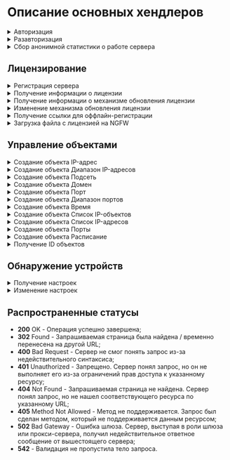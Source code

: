 # Описание основных хендлеров

<details>

<summary>Авторизация</summary>

```
POST /web/auth/login
```

**Json-тело запроса:**

```
{
    "login": "string",    
    "password": "string",    
    "rest_path": "string" (по умолчанию строка со слэшем "/")
}

```

После успешной авторизации, сервер Ideco NGFW передает в заголовках куки. Пример значений:

```
set-cookie: insecure-ideco-session=02428c1c-fcd5-42ef-a533-5353da743806
set-cookie: __Secure-ideco-3ea57fca-65cb-439b-b764-d7337530f102=df164532-b916-4cda-a19b-9422c2897663:1663839003
```

Эти куки нужно передавать при каждом запросе после авторизации в заголовке запроса Cookie.

</details>

<details>

<summary>Разавторизация</summary>

```
DELETE /web/auth/login
```
После успешной разавторизации сервер Ideco NGFW передает в заголовках куки. Пример значений:

```
set-cookie: insecure-ideco-session=""; expires=Thu, 01 Jan 1970 00:00:00 GMT; Max-Age=0; Path=/
set-cookie: __Secure-ideco-b7e3fb6f-7189-4f87-a4aa-1bdc02e18b34=""; HttpOnly; Max-Age=0; Path=/; SameSite=Strict; Secure
```

</details>

<details>
<summary>Сбор анонимной статистики о работе сервера</summary>

### Получение текущих настроек:

```
GET /gather_stat/settings
```

**Ответ на успешный запрос:**

```
{
      "enabled": boolean
   }
```

Значение `"enabled"` равно `true`, если сбор анонимной статистики о работе сервера включен, и `false`, если выключен.

### Изменение настроек

```
PUT /gather_stat/settings
```

**Json-тело запроса**

```
{
      "enabled": boolean
   }
```

Ответ на такой запрос будет пустым.

</details>

## Лицензирование

<details>
<summary>Регистрация сервера</summary>

```
POST /license/register
```

**Json-тело запроса:**

```
{
    "token": "str" (Получить токен лицензии можно в отделе продаж. Он высылается в активационном письме)
}
```

Ответ: 200 ОК

Чтобы добавить enterprise-demo лицензию, необходимо сначала получить токен лицензии в личном кабинете. Для этого выполните действия:

1\. Авторизуйтесь в личном кабинете myideco.ru:

```
POST /api/v3/login
```

**Json-тело запроса:**

```
{
    "login": "string",
    "password": "string",
    "g_recaptcha_response": "string" | null
}
```

2\. Выполните запрос на регистрацию сервера:

```
PUT /api/v3/{company_id}/go_to_product
```

*  `company_id` - id компании пользователя. Его можно получить по запросу `GET /api/v3/companies`.

**Тело ответа на успешный запрос:**

```
{
  "token": "string"
}
```

Используйте полученный токен в теле запроса при регистрации Ideco NGFW.

</details>

<details>
<summary>Получение информации о лицензии</summary>

```
GET /license/info
```

**Пример ответа на успешный запрос:**

```
{
    "modules": {
        "active_directory": {
            "available": true,
            "expiration_date": 1712400382.0
        },
        "kaspersky_av_for_web": {
            "available": true,
            "expiration_date": 1712400382.0
        },
        "kaspersky_av_for_mail": {
            "available": true,
            "expiration_date": 1712400382.0
        },
        "application_control": {
            "available": true,
            "expiration_date": 1712400382.0
        },
        "suricata": {
            "available": true,
            "expiration_date": 1712400382.0
        },
        "advanced_content_filter": {
            "available": true,
            "expiration_date": 1712400382.0
        },
        "standard_content_filter": {
            "available": false,
            "expiration_date": 0
        },
        "ips_advanced_rules": {
            "available": true,
            "expiration_date": 1712400382.0
        },
        "icsd": {
            "available": true,
            "max_users_count": 10000
        }
    },
    "general": {
        "available": true,
        "reason": "",
        "not_upgrade_after": 1712400382.0,
        "tech_support_end": 1712400382.0,
        "start_date": 1708944382.2658572,
        "expiration_date": 1712400382.0
    },
    "license_type": "enterprise-demo",
    "license_id": "UTM-3883264353",
    "server_name": "UTM",
    "last_update_time": 1708944385.1747465,
    "company_id": "Ideco",
    "server_id": "OQHsviy10sEOOQXWs-8c7tnwJb4AaOvplT2iJc-im677",
    "registered": true,
    "unreliable": false,
    "has_connection": true,
    "license_server": "https://my.ideco.ru"
}
```

**Если лицензия для данного сервера отсутствует:**

```
{
    "registered": false,
    "has_connection": true,
    "license_server": "https://my.ideco.ru"
}
```

</details>

<details>
<summary>Получение информации о механизме обновления лицензии</summary>

```
GET /license/update-type
```

**Ответ на успешный запрос:**

```
{
  "update_type": "auto" | "manual"
}
```

* `auto` - при автоматическом получении лицензии;
* `manual` - при ручной загрузке лицензии.

</details>

<details>
<summary>Изменение механизма обновления лицензии</summary>

```
PUT /license/update-type
```

**Json-тело запроса:**

```
{
  "update_type": "auto" | "manual"
}
```

**Ответ на успешный запрос**: 200 ОК

</details>

<details>
<summary>Получение ссылки для оффлайн-регистрации</summary>

```
GET /license/license-get-offline-registration-url
```

**Ответ на успешный запрос**

```
{
    "registration_url": "https://my.ideco.ru/offline_register?server_name=ZGF0YSB0byBiZSBlbmNvZGVk&hwid=u-CVv6SSNMXI_Mukgnf3SCIxJz9kcl0i50ARFk4FRz1O&version=17.1"
}
```

* `server_name` - имя сервера Ideco NGFW;
* `hwid` - HWID сервера;
* `version` - версия сервера.

Получение ссылки для оффлайн-регистрации сервера возможно только при ручном механизме обновления лицензии.

</details>

<details>
<summary>Загрузка файла с лицензией на NGFW</summary>

```
POST /license/license-upload
```

Тело запроса: форма загрузки файла. Имя поля в форме загрузки файла - `license_file`

**Ответ на успешный запрос**: 200 ОК

</details>

## Управление объектами

<details>

<summary>Создание объекта IP-адрес</summary>

```
POST /aliases/ip_addresses
```

**Json-тело запроса:**

```
{
    "comment": "string",    
    "title": "string",    
    "value": "string"
}
```

**Ответ на успешный запрос:** 

```
{
    "id": "string"
}
```

</details>

<details>

<summary>Создание объекта Диапазон IP-адресов</summary>

```
POST /aliases/ip_ranges
```

**Json-тело запроса:**

```
{
    "title": "string",
    "comment": "string",
    "start": "string",
    "end": "string"
}
```

**Ответ на успешный запрос:**

```
{
    "id": "string"
}
```

</details>

<details>

<summary>Создание объекта Подсеть</summary>

```
POST /aliases/networks
```

**Json-тело запроса:**

```
{
    "title": "string" (максимальная длина 42 символа),
    "comment": "string" (может быть пустым, максимальная длина 256 символов),
    "value": "string" (адрес подсети в формате `192.168.0.0/24` либо `192.168.0.0/255.255.255.0`)
}
```

**Ответ на успешный запрос:**

```
{
    "id": "string"
}
```

</details>

<details>

<summary>Создание объекта Домен</summary>

```
POST /aliases/domains
```

**Json-тело запроса:**

```
{
    "title": "string" (максимальная длина 42 символа),
    "comment": "string" (может быть пустым, максимальная длина 256 символов),
    "value": "string" (домен)
}
```

**Ответ на успешный запрос:**

```
{
    "id": "string"
}
```

</details>

<details>

<summary>Создание объекта Порт</summary>

```
POST /aliases/ports
```

**Json-тело запроса:**

```
{
    "title": "string",
    "comment": "string",
    "value": integer (номер порта)
}
```

**Ответ на успешный запрос:** 

```
{
    "id": "string"
}
```

</details>

<details>

<summary>Создание объекта Диапазон портов</summary>

```
POST /aliases/port_ranges
```

**Json-тело запроса:**

```
{
    "title": "string",
    "comment": "string",
    "start": integer (первый порт диапазона),
    "end": integer (последний порт диапазона)
}
```

**Ответ на успешный запрос:** 

```
{
    "id": "string"
}
```

</details>

<details>

<summary>Создание объекта Время</summary>

```
POST /aliases/time_ranges
```

**Json-тело запроса:**

```
{
    "title":"string",
    "comment":"string",
    "weekdays":[integer] (список дней недели, где 1-пн, 2-вт ... 7-вс),
    "start":"string" (начало временного отрезка в формате: ЧЧ:ММ),
    "end":"string"(конец временного отрезка в формате: ЧЧ:ММ),
    "period": {
            "first": integer (момент начала срока действия в формате ГГГГММДДЧЧММСС, например, 20240215000000),
            "last": integer (момент окончания срока действия в формате ГГГГММДДЧЧММСС, например, 20240229235959)
        }
}
```

Если для `"period"` установить значение `null`, у объекта будет включена опция **Бессрочно**.

**Ответ на успешный запрос:**

```
{
    "id": "string"
}
```

</details>

<details>

<summary>Создание объекта Список IP-объектов</summary>

```
POST /aliases/lists/addresses
```

**Json-тело запроса:**

```
{
    "title": "string",
    "comment": "string",
    "values": ["string"] (идентификаторы IP-объектов, через запятую)
}
```

**Ответ на успешный запрос:** 

```
{
    "id": "string"
}
```

</details>

<details>

<summary>Создание объекта Список IP-адресов</summary>

```
POST /aliases/ip_address_lists
```

**Json-тело запроса:**

```
{
    "title": "string",
    "comment": "string",
    "values": [ "string" ] (Список IP-адресов без указания маски, либо с указанием маски подсети в виде десятичного числа 0...32 или четырех десятичных чисел от 0 до 255. Например: `192.168.0.0/24` или `192.168.0.1`)
}
```

**Ответ на успешный запрос:** 

```
{
    "id": "string"
}
```

</details>

<details>

<summary>Создание объекта Порты</summary>

```
POST /aliases/lists/ports
```

**Json-тело запроса:**

```
{
    "title": "string",
    "comment": "string",
    "values": [ "string" ] (список портов)
}
```

**Ответ на успешный запрос:** 

```
{
    "id": "string"
}
```

</details>

<details>

<summary>Создание объекта Расписание</summary>

```
POST /aliases/lists/times
```

**Json-тело запроса:**

```
{
    "title": "string",
    "comment": "string",
    "values": [ "string" ] (список id объектов Время)
}
```

**Ответ на успешный запрос:** 

```
{
    "id": "string"
}
```

</details>

<details>

<summary>Получение ID объектов</summary>

```
GET /aliases/all
```

**Ответ на успешный запрос:**

```
[
    {
        comment: "string",
        title: "string",
        type: "string",
        values: [
            "string" | integer,
            "string" | integer
        ],
        id: "type.id.1"
    }, 
{
        comment: "string",
        title: "string",
        type: "string",
        value: "string" | integer,
        id: "type.id.1"
    },
    ...
] 
```

В качестве ответа будет возвращен список всех объектов, существующих в NGFW:

* "protocol.ah" - протокол AH;
* "protocol.esp" - протокол ESP;
* "protocol.gre" - протокол GRE;
* "protocol.icmp" - протокол ICMP;
* "protocol.tcp" - протокол TCP;
* "protocol.udp" - протокол UDP;
* "quota.exceeded"- IP-адреса пользователей, которые превысили квоту;
* "any" - допускается любое значение в этом поле;
* "interface.external_any" - все внешние интерфейсы (равно таблице *Подключение к провайдеру* в веб-интерфейсе и включает в себя подключения к провайдеру по Ethernet/VPN);
* "interface.external_eth" - внешние Ethernet-интерфейсы;
* "interface.external_vpn" - внешние VPN-интерфейсы;
* "interface.ipsec_any" - IPsec-интерфейсы;
* "interface.local_any" - все локальные интерфейсы;
* "interface.tunnel_any" - все туннельные интерфейсы;
* "group.id." - идентификатор группы пользователей;
* "interface.id." - идентификатор конкретного интерфейса;
* "interface.utm_outgoing" - исходящий трафик устройства;
* "interface.vpn_traffic" - клиентский VPN-трафик;
* "interface.wccp_gre_any" - все WCCP GRE интерфейсы;
* "hip_profile.id." - устройства без профиля;
* "security_group.guid." - идентификатор группы безопасности AD;
* "user.id." - идентификатор пользователя;
* "domain.id." - идентификатор домена;
* "ip.id." - идентификатор IP-адреса;
* "ip_range.id." - идентификатор объекта *Диапазон адресов*;
* "address_list.id." - идентификатор объекта *Список IP-объектов*;
* "list_of_iplists.id." - идентификатор объекта *Список стран*;
* "port_list.id." - идентификатор объекта *Порты*;
* "time_list.id." - идентификатор объекта *Расписание*;
* "subnet.id." - идентификатор объекта *Подсеть*;
* "port_range.id." - идентификатор объекта *Диапазон портов*;
* "port.id." - идентификатор объекта *Порт*;
* "time_range.id." - идентификатор объекта *Время*.

</details>

## Обнаружение устройств

<details>
<summary>Получение настроек</summary>

```
GET /netscan_backend/settings
```

**Ответ на успешный запрос:**

```
{
   "enabled": boolean,
   "group_id": integer (идентификатор группы, в которую будут добавлены обнаруженные устройства),
   "networks": ["string"] (список локальных сетей, устройства из которых будут автоматически добавлены и авторизованы на Ideco NGFW)
}
```

</details>

<details>
<summary>Изменение настроек</summary>

```
PUT /netscan_backend/settings
```

**Json-тело запроса:**

```
{
   "enabled": boolean,
   "group_id": integer,
   "networks": ["string"]
}
```

**Ответ на успешный запрос**: 200 OK.

</details>

## Распространенные статусы

* **200** OK - Операция успешно завершена;
* **302** Found - Запрашиваемая страница была найдена / временно перенесена на другой URL;
* **400** Bad Request - Сервер не смог понять запрос из-за недействительного синтаксиса;
* **401** Unauthorized - Запрещено. Сервер понял запрос, но он не выполняет его из-за ограничений прав доступа к указанному ресурсу;
* **404** Not Found - Запрашиваемая страница не найдена. Сервер понял запрос, но не нашел соответствующего ресурса по указанному URL;
* **405** Method Not Allowed - Метод не поддерживается. Запрос был сделан методом, который не поддерживается данным ресурсом;
* **502** Bad Gateway - Ошибка шлюза. Сервер, выступая в роли шлюза или прокси-сервера, получил недействительное ответное сообщение от вышестоящего сервера;
* **542** - Валидация не пропустила тело запроса.